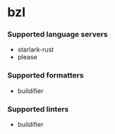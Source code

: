 # bzl
<!--- THIS DOCUMENT IS AUTOMATICALLY GENERATED, DON'T EDIT IT -->

### Supported language servers

- starlark-rust
- please

### Supported formatters

- buildifier

### Supported linters

- buildifier
